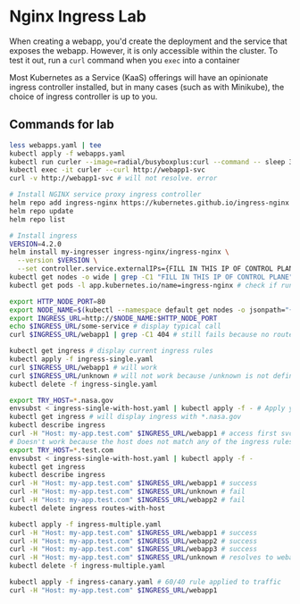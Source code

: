 # Nginx Ingress Lab

When creating a webapp, you'd create the deployment and the service that
exposes the webapp. However, it is only accessible within the cluster.
To test it out, run a `curl` command when you `exec` into a container

Most Kubernetes as a Service (KaaS) offerings will have an opinionate ingress
controller installed, but in many cases (such as with Minikube), the choice of
ingress controller is up to you.

## Commands for lab

```bash
less webapps.yaml | tee
kubectl apply -f webapps.yaml
kubectl run curler --image=radial/busyboxplus:curl --command -- sleep 3600
kubectl exec -it curler --curl http://webapp1-svc
curl -v http://webapp1-svc # will not resolve. error

# Install NGINX service proxy ingress controller
helm repo add ingress-nginx https://kubernetes.github.io/ingress-nginx
helm repo update
helm repo list

# Install ingress
VERSION=4.2.0
helm install my-ingresser ingress-nginx/ingress-nginx \
  --version $VERSION \
  --set controller.service.externalIPs={FILL IN THIS IP OF CONTROL PLANE}
kubectl get nodes -o wide | grep -C1 "FILL IN THIS IP OF CONTROL PLANE"
kubectl get pods -l app.kubernetes.io/name=ingress-nginx # check if running appropriately

export HTTP_NODE_PORT=80
export NODE_NAME=$(kubectl --namespace default get nodes -o jsonpath="{.items[0].status.addresses[1].address}")
export INGRESS_URL=http://$NODE_NAME:$HTTP_NODE_PORT
echo $INGRESS_URL/some-service # display typical call
curl $INGRESS_URL/webapp1 | grep -C1 404 # still fails because no routes are set

kubectl get ingress # display current ingress rules
kubectl apply -f ingress-single.yaml
curl $INGRESS_URL/webapp1 # will work
curl $INGRESS_URL/unknown # will not work because /unknown is not defined
kubectl delete -f ingress-single.yaml

export TRY_HOST=*.nasa.gov
envsubst < ingress-single-with-host.yaml | kubectl apply -f - # Apply yaml with host as *.nasa.gov
kubectl get ingress # will display ingress with *.nasa.gov
kubectl describe ingress
curl -H "Host: my-app.test.com" $INGRESS_URL/webapp1 # access first svc
# Doesn't work because the host does not match any of the ingress rules
export TRY_HOST=*.test.com
envsubst < ingress-single-with-host.yaml | kubectl apply -f -
kubectl get ingress
kubectl describe ingress
curl -H "Host: my-app.test.com" $INGRESS_URL/webapp1 # success
curl -H "Host: my-app.test.com" $INGRESS_URL/unknown # fail
curl -H "Host: my-app.test.com" $INGRESS_URL/webapp2 # fail
kubectl delete ingress routes-with-host

kubectl apply -f ingress-multiple.yaml
curl -H "Host: my-app.test.com" $INGRESS_URL/webapp1 # success
curl -H "Host: my-app.test.com" $INGRESS_URL/webapp2 # success
curl -H "Host: my-app.test.com" $INGRESS_URL/webapp3 # success
curl -H "Host: my-app.test.com" $INGRESS_URL/unknown # resolves to webapp3
kubectl delete -f ingress-multiple.yaml

kubectl apply -f ingress-canary.yaml # 60/40 rule applied to traffic
curl -H "Host: my-app.test.com" $INGRESS_URL/webapp1
```
